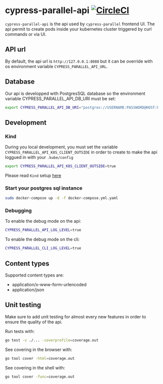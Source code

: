 # cypress-parallel-api [![CircleCI](https://circleci.com/gh/Lord-Y/cypress-parallel-api/tree/main.svg?style=svg)](https://circleci.com/gh/Lord-Y/cypress-parallel-api?branch=main)

`cypress-parallel-api` is the api used by `cypress-parallel` frontend UI.
The api permit to create pods inside your kubernetes cluster triggered by curl commands or via UI.

## API url

By default, the api url is `http://127.0.0.1:8080` but it can be override with os environment variable `CYPRESS_PARALLEL_API_URL`.

## Database

Our api is developped with PostgresSQL database so the environment variable CYPRESS_PARALLEL_API_DB_URI must be set:
```bash
export CYPRESS_PARALLEL_API_DB_URI="postgres://USERNAME:PASSWORD@HOST:PORT/DB_NAME?sslmode=disable"
```

## Development
### Kind

During you local development, you must set the variable `CYPRESS_PARALLEL_API_K8S_CLIENT_OUTSIDE` in order to create to make the api loggued in with your `.kube/config`

```bash
export CYPRESS_PARALLEL_API_K8S_CLIENT_OUTSIDE=true
```

Please read `Kind` setup [here](./_developments/README.md)

### Start your postgres sql instance

```bash
sudo docker-compose up -d -f docker-compose.yml.yaml
```

### Debugging

To enable the debug mode on the api:
```bash
CYPRESS_PARALLEL_API_LOG_LEVEL=true
```

To enable the debug mode on the cli:
```bash
CYPRESS_PARALLEL_CLI_LOG_LEVEL=true
```

## Content types

Supported content types are:
- application/x-www-form-urlencoded
- application/json

## Unit testing

Make sure to add unit testing for almost every new features in order to ensure the quality of the api.

Run tests with:
```bash
go test -v ./... -coverprofile=coverage.out
```

See covering in the browser with:
```bash
go tool cover -html=coverage.out
```

See covering in the shell with:
```bash
go tool cover -func=coverage.out
```
